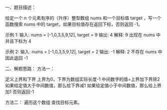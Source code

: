 一、题目描述：

给定一个 n 个元素有序的（升序）整型数组 nums 和一个目标值 target  ，写一个函数搜索 nums 中的 target，如果目标值存在返回下标，否则返回 -1。

示例 1:
输入: nums = [-1,0,3,5,9,12], target = 9
输出: 4
解释: 9 出现在 nums 中并且下标为 4

示例 2:
输入: nums = [-1,0,3,5,9,12], target = 2
输出: -1
解释: 2 不存在 nums 中因此返回 -1

二、解题思路：
方法一：

定义上界和下界
上界为0，下界为数组实际长度-1
中间数字的值=上界加下界除2
如果给定值大于中间数值，那么给下界减1
如果给定值小于中间数值，那么给上界加1
否则返回-1

方法二：
遍历这个数组
查找目标元素。

